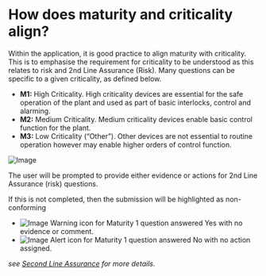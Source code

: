 # How does maturity and criticality align?
Within the application, it is good practice to align maturity with criticality.  This is to emphasise the requirement for criticality to be understood as this relates to risk and 2nd Line Assurance (Risk). Many questions can be specific to a given criticality, as defined below.

- **M1:** High Criticality. High criticality devices are essential for the safe operation of the plant and used as part of basic interlocks, control and alarming.
- **M2:** Medium Criticality. Medium criticality devices enable basic control function for the plant.
- **M3:** Low Criticality (“Other”). Other devices are not essential to routine operation however may enable higher orders of control function.

![Image](/assets/screenshots/jobs/RiskAndMaturity.png)

The user will be prompted to provide either evidence or actions for 2nd Line Assurance (risk) questions.

If this is not completed, then the submission will be highlighted as non-conforming

- ![Image](/assets/screenshots/jobs/warningIcon.png) Warning icon for Maturity 1 question answered Yes with no evidence or comment.
- ![Image](/assets/screenshots/jobs/errorIcon.png) Alert icon for Maturity 1 question answered No with no action assigned.

_see [Second Line Assurance](/concepts/second-line-assurance.html) for more details._